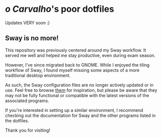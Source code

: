 # _o Carvalho_'s poor dotfiles

Updates VERY soon :)

## Sway is no more!

This repository was previously centered around my Sway workflow. It served me well and helped me stay productive, even during exam season.

However, I've since migrated back to GNOME. While I enjoyed the tiling workflow of Sway, I found myself missing some aspects of a more traditional desktop environment.

As such, the Sway configuration files are no longer actively updated or in use. Feel free to browse [them](<https://github.com/diogotavc/dotfiles/tree/f11f4eddfbe1847590c26f32d208de3cfe66a949>) for inspiration, but please be aware that they may not be fully functional or compatible with the latest versions of the associated programs.

If you're interested in setting up a similar environment, I recommend checking out the documentation for Sway and the other programs listed in the dotfiles.

Thank you for visiting!